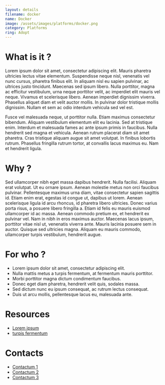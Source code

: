 ```yaml
---
layout: details
filename: docker 
name: Docker
image: /assets/images/platforms/docker.png 
category: Platforms
ring: Adopt
---
```


# What is it ?
Lorem ipsum dolor sit amet, consectetur adipiscing elit. Mauris pharetra ultricies lectus vitae elementum. Suspendisse neque nisl, venenatis vel nunc cursus, pharetra finibus elit. In aliquam nisl eu sapien pulvinar, ac ultrices justo tincidunt. Maecenas sed ipsum libero. Nulla porttitor, magna ac efficitur vestibulum, urna neque porttitor velit, ac imperdiet elit mauris vel neque. Vivamus et scelerisque libero. Aenean imperdiet dignissim viverra. Phasellus aliquet diam et velit auctor mollis. In pulvinar dolor tristique mollis dignissim. Nullam et sem ac odio interdum vehicula sed vel est.

Fusce vel malesuada neque, ut porttitor nulla. Etiam maximus consectetur bibendum. Aliquam vestibulum elementum elit eu lacinia. Sed at tristique enim. Interdum et malesuada fames ac ante ipsum primis in faucibus. Nulla hendrerit sed magna et vehicula. Aenean rutrum placerat diam sit amet pharetra. Cras tristique aliquam augue sit amet volutpat. In finibus lobortis rutrum. Phasellus fringilla rutrum tortor, at convallis lacus maximus eu. Nam et hendrerit ligula.

# Why ?
Sed ullamcorper nibh eget massa dapibus hendrerit. Nulla facilisi. Aliquam erat volutpat. Ut eu ornare ipsum. Aenean molestie metus non orci faucibus pulvinar. Pellentesque maximus urna diam, vitae consectetur sapien sagittis id. Etiam enim erat, egestas id congue ut, dapibus ut lorem. Aenean scelerisque ligula id arcu rhoncus, id pharetra libero ultricies. Donec varius porta risus, a posuere libero fringilla a. Etiam id felis eu mauris euismod ullamcorper id ac massa. Aenean commodo pretium ex, et hendrerit ex pulvinar vel. Nam in nibh in eros maximus auctor. Maecenas lacus ipsum, porttitor vitae nisl ut, venenatis viverra ante. Mauris lacinia posuere sem in auctor. Quisque sed ultricies magna. Aliquam eu mauris commodo, ullamcorper turpis vestibulum, hendrerit augue.

# For who ?
* Lorem ipsum dolor sit amet, consectetur adipiscing elit.
* Nulla mattis metus a turpis fermentum, at fermentum mauris porttitor.
* Morbi porttitor magna dictum condimentum faucibus.
* Donec eget diam pharetra, hendrerit velit quis, sodales massa.
* Sed dictum nunc eu ipsum consequat, ac rutrum lectus consequat.
* Duis ut arcu mollis, pellentesque lacus eu, malesuada ante.

# Resources
- [Lorem ipsum]()
- [turpis fermentum]()

# Contacts
- [Contactum 1]()
- [Contactum 2]()
- [Contactum 3]()